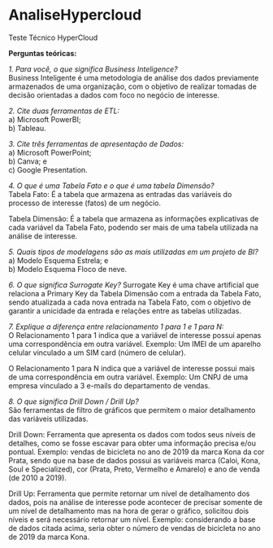 # AnaliseHypercloud
Teste Técnico HyperCloud


<b>Perguntas teóricas:</b>

<i>1. Para você, o que significa Business Inteligence? </i> <br>
Business Inteligente é uma metodologia de análise dos dados previamente armazenados de uma organização, com o objetivo de realizar tomadas de decisão orientadas a dados com foco no negócio de interesse.
  

<i>2. Cite duas ferramentas de ETL: </i> <br>
a) Microsoft PowerBI; <br>
b) Tableau.



<i>3. Cite três ferramentas de apresentação de Dados:</i> <br>
a) Microsoft PowerPoint; <br>
b) Canva; e <br>
c) Google Presentation.


<i>4. O que é uma Tabela Fato e o que é uma tabela Dimensão?</i> <br>
Tabela Fato: É a tabela que armazena as entradas das variáveis do processo de interesse (fatos) de um negócio. <br>

Tabela Dimensão: É a tabela que armazena as informações explicativas de cada variável da Tabela Fato, podendo ser mais de uma tabela utilizada na análise de interesse.


<i>5. Quais tipos de modelagens são as mais utilizadas em um projeto de BI?</i> <br>
a) Modelo Esquema Estrela; e <br>
b) Modelo Esquema Floco de neve.


<i>6. O que significa Surrogate Key? </i> 
Surrogate Key é uma chave artificial que relaciona a Primary Key da Tabela Dimensão com a entrada da Tabela Fato, sendo atualizada a cada nova entrada na Tabela Fato, com o objetivo de garantir a unicidade da entrada e relações entre as tabelas utilizadas.


<i>7. Explique a diferença entre relacionamento 1 para 1 e 1 para N: </i> <br>
O Relacionamento 1 para 1 indica que a variável de interesse possui apenas uma correspondência em outra variável. Exemplo: Um IMEI de um aparelho celular vinculado a um SIM card (número de celular). <br>

O Relacionamento 1 para N indica que a variável de interesse possui mais de uma correspondência em outra variável. Exemplo: Um CNPJ de uma empresa vinculado a 3 e-mails do departamento de vendas. 


<i>8. O que significa Drill Down / Drill Up? </i> <br>
São ferramentas de filtro de gráficos que permitem o maior detalhamento das variáveis utilizadas. <br>

Drill Down: Ferramenta que apresenta os dados com todos seus níveis de detalhes, como se fosse escavar para obter uma informação precisa e/ou pontual. Exemplo: vendas de bicicleta no ano de 2019 da marca Kona da cor Prata, sendo que na base de dados possui as variáveis marca (Caloi, Kona, Soul e Specialized), cor (Prata, Preto, Vermelho e Amarelo) e ano de venda (de 2010 a 2019). <br>

Drill Up: Ferramenta que permite retornar um nível de detalhamento dos dados, pois na análise de interesse pode acontecer de precisar somente de um nível de detalhamento mas na hora de gerar o gráfico, solicitou dois níveis e será necessário retornar um nível. Exemplo: considerando a base de dados citada acima, seria obter o número de vendas de bicicleta no ano de 2019 da marca Kona.
